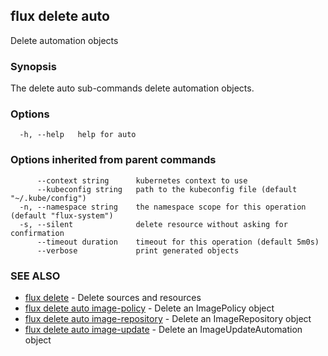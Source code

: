 ## flux delete auto

Delete automation objects

### Synopsis

The delete auto sub-commands delete automation objects.

### Options

```
  -h, --help   help for auto
```

### Options inherited from parent commands

```
      --context string      kubernetes context to use
      --kubeconfig string   path to the kubeconfig file (default "~/.kube/config")
  -n, --namespace string    the namespace scope for this operation (default "flux-system")
  -s, --silent              delete resource without asking for confirmation
      --timeout duration    timeout for this operation (default 5m0s)
      --verbose             print generated objects
```

### SEE ALSO

* [flux delete](flux_delete.md)	 - Delete sources and resources
* [flux delete auto image-policy](flux_delete_auto_image-policy.md)	 - Delete an ImagePolicy object
* [flux delete auto image-repository](flux_delete_auto_image-repository.md)	 - Delete an ImageRepository object
* [flux delete auto image-update](flux_delete_auto_image-update.md)	 - Delete an ImageUpdateAutomation object

